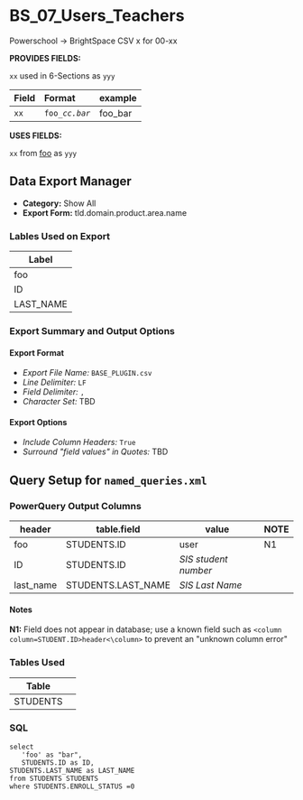 # BS_07_Users_Teachers

Powerschool &rarr; BrightSpace CSV x for 00-xx

**PROVIDES FIELDS:**

`xx` used in 6-Sections as `yyy` 

|Field |Format |example |
|:-|:-|:-|
|`xx`| `foo_`_`cc.bar`_| foo_bar

**USES FIELDS:**

`xx` from [foo]() as `yyy`

## Data Export Manager

- **Category:** Show All
- **Export Form:**  tld.domain.product.area.name

### Lables Used on Export

| Label |
|-|
|foo|
|ID|
|LAST_NAME|

### Export Summary and Output Options

#### Export Format

- *Export File Name:* `BASE_PLUGIN.csv`
- *Line Delimiter:* `LF`
- *Field Delimiter:* `,`
- *Character Set:* TBD

#### Export Options

- *Include Column Headers:* `True`
- *Surround "field values" in Quotes:* TBD

## Query Setup for `named_queries.xml`

### PowerQuery Output Columns

| header | table.field | value | NOTE |
|-|-|-|-|
|foo| STUDENTS.ID | user | N1 |
|ID| STUDENTS.ID |_SIS student number_ |
|last_name| STUDENTS.LAST_NAME |_SIS Last Name_ | 

#### Notes

**N1:** Field does not appear in database; use a known field such as `<column column=STUDENT.ID>header<\column>` to prevent an "unknown column error"

### Tables Used

| Table |  |
|-|-|
|STUDENTS| |

### SQL

```
select 
   'foo' as "bar",
   STUDENTS.ID as ID,
STUDENTS.LAST_NAME as LAST_NAME 
from STUDENTS STUDENTS 
where STUDENTS.ENROLL_STATUS =0
```